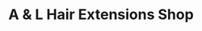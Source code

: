 ---
title: "A & L Hair Extensions Shop"
url: /cheltenham/a-and-l-hair-extensions-shop/
shop: hairdresser
---